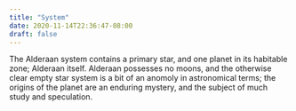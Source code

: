 ```yaml
---
title: "System"
date: 2020-11-14T22:36:47-08:00
draft: false
---
```


The Alderaan system contains a primary star, and one planet in its habitable zone; Alderaan itself. Alderaan possesses no moons, and the otherwise clear empty star system is a bit of an anomoly in astronomical terms; the origins of the planet are an enduring mystery, and the subject of much study and speculation.